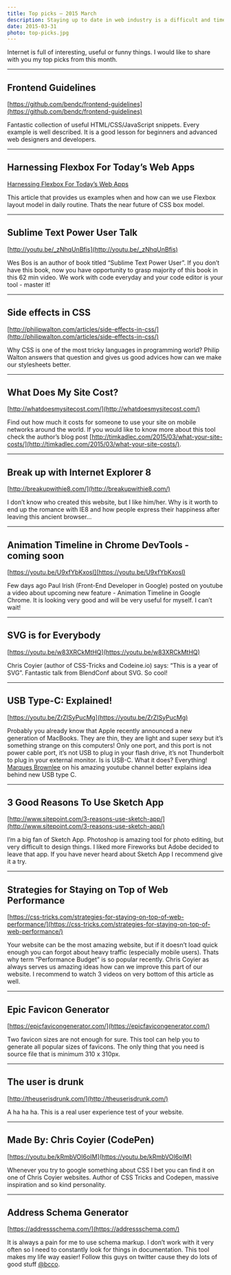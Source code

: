 ```yaml
---
title: Top picks — 2015 March
description: Staying up to date in web industry is a difficult and time consuming task. I would like to share with you my top finds from the past month.
date: 2015-03-31
photo: top-picks.jpg
---
```


Internet is full of interesting, useful or funny things. I would like to share with you my top picks from this month.

- - -

## Frontend Guidelines

[https://github.com/bendc/frontend-guidelines](https://github.com/bendc/frontend-guidelines)

Fantastic collection of useful HTML/CSS/JavaScript snippets. Every example is well described. It is a good lesson for beginners and advanced web designers and developers.

- - -

## Harnessing Flexbox For Today’s Web Apps

[Harnessing Flexbox For Today’s Web Apps](http://www.smashingmagazine.com/2015/03/02/harnessing-flexbox-for-todays-web-apps/)

This article that provides us examples when and how can we use Flexbox layout model in daily routine. Thats the near future of CSS box model.

- - -

## Sublime Text Power User Talk

[http://youtu.be/_zNhqUnBfis](http://youtu.be/_zNhqUnBfis)

Wes Bos is an author of book titled “Sublime Text Power User”. If you don’t have this book, now you have opportunity to grasp majority of this book in this 62 min video. We work with code everyday and your code editor is your tool - master it!

- - -

## Side effects in CSS

[http://philipwalton.com/articles/side-effects-in-css/](http://philipwalton.com/articles/side-effects-in-css/)

Why CSS is one of the most tricky languages in programming  world? Philip Walton answers that question and gives us good advices how can we make our stylesheets better.

- - -

## What Does My Site Cost?

[http://whatdoesmysitecost.com/](http://whatdoesmysitecost.com/)

Find out how much it costs for someone to use your site on mobile networks around the world. If you would like to know more about this tool check the author’s blog post [http://timkadlec.com/2015/03/what-your-site-costs/](http://timkadlec.com/2015/03/what-your-site-costs/).

- - -

## Break up with Internet Explorer 8

[http://breakupwithie8.com/](http://breakupwithie8.com/)

I don’t know who created this website, but I like him/her. Why is it worth to end up the romance with IE8 and how people express their happiness after leaving this ancient browser…

- - -

## Animation Timeline in Chrome DevTools - coming soon

[https://youtu.be/U9xfYbKxosI](https://youtu.be/U9xfYbKxosI)

Few days ago Paul Irish (Front-End Developer in Google) posted on youtube a video about upcoming new feature - Animation Timeline in Google Chrome. It is looking very good and will be very useful for myself. I can’t wait!

- - -

## SVG is for Everybody

[https://youtu.be/w83XRCkMtHQ](https://youtu.be/w83XRCkMtHQ)

Chris Coyier (author of CSS-Tricks and Codeine.io) says: “This is a year of SVG”. Fantastic talk from BlendConf about SVG. So cool!

- - -

## USB Type-C: Explained!

[https://youtu.be/ZrZISyPucMg](https://youtu.be/ZrZISyPucMg)

Probably you already know that Apple recently announced a new generation of MacBooks. They are thin, they are light and super sexy but it’s something strange on this computers! Only one port, and this port is not power cable port, it’s not USB to plug in your flash drive, it’s not Thunderbolt to plug in your external monitor. Is is USB-C. What it does? Everything! [Marques Brownlee](https://twitter.com/mkbhd) on his amazing youtube channel better explains idea behind new USB type C.

- - -

## 3 Good Reasons To Use Sketch App

[http://www.sitepoint.com/3-reasons-use-sketch-app/](http://www.sitepoint.com/3-reasons-use-sketch-app/)

I’m a big fan of Sketch App. Photoshop is amazing tool for photo editing, but very difficult to design things. I liked more Fireworks but Adobe decided to leave that app. If you have never heard about Sketch App I recommend give it a try.

- - -

## Strategies for Staying on Top of Web Performance

[https://css-tricks.com/strategies-for-staying-on-top-of-web-performance/](https://css-tricks.com/strategies-for-staying-on-top-of-web-performance/)

Your website can be the most amazing website, but if it doesn’t load quick enough you can forgot about heavy traffic (especially mobile users). Thats why term “Performance Budget” is so popular recently. Chris Coyier as always serves us amazing ideas how can we improve this part of our website. I recommend to watch 3 videos on very bottom of this article as well.

- - -

## Epic Favicon Generator

[https://epicfavicongenerator.com/](https://epicfavicongenerator.com/)

Two favicon sizes are not enough for sure. This tool can help you to generate all popular sizes of favicons. The only thing that you need is source file that is minimum 310 x 310px.

- - -

## The user is drunk

[http://theuserisdrunk.com/](http://theuserisdrunk.com/)

A ha ha ha. This is a real user experience test of your website.

- - -

## Made By: Chris Coyier (CodePen)

[https://youtu.be/kRmbVOI6oIM](https://youtu.be/kRmbVOI6oIM)

Whenever you try to google something about CSS I bet you can find it on one of Chris Coyier websites. Author of CSS Tricks and Codepen, massive inspiration and so kind personality.

- - -

## Address Schema Generator

[https://addressschema.com/](https://addressschema.com/)

It is always a pain for me to use schema markup. I don’t work with it very often so I need to constantly look for things in documentation. This tool makes my life way easier! Follow this guys on twitter cause they do lots of good stuff [@bcco](https://twitter.com/bcco).
